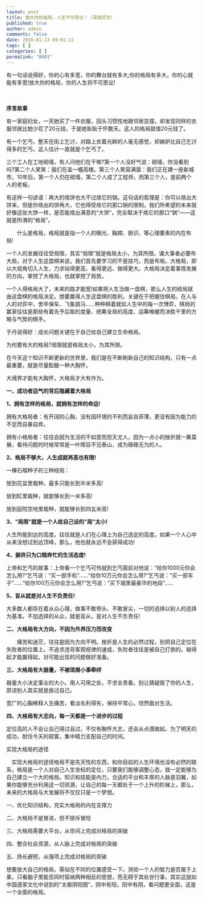 ```yaml
---
layout: post
title: 放大你的格局，人生不可思议！（深度好文）
published: true
author: admin
comments: false
date: 2016-01-13 09:01:11
tags: [ ]
categories: [ ]
permalink: "8601"
---
```



有一句话说得好，你的心有多宽，你的舞台就有多大;你的格局有多大，你的心就能有多宽!放大你的格局，你的人生将不可思议!


　

**序言故事**

有一家庭妇女，一天她买了一件衣服，回头习惯性地跟邻居显摆，却发现同样的衣服邻居比她少花了20元钱，于是她耿耿于怀数天。这人的格局就值20元钱了。

有一个乞丐，整天在街上乞讨，对路上衣着光鲜的人毫无感觉，却嫉妒比自己乞讨得多的乞丐，这人估计一直就是个乞丐了。

三个工人在工地砌墙，有人问他们在干嘛?第一个人没好气说：砌墙，你没看到吗?第二个人笑笑：我们在盖一幢高楼。第三个人笑容满面：我们正在建一座新城市。10年后，第一个人仍在砌墙，第二个人成了工程师，而第三个人，是前两个人的老板。

有这样一句谚语：再大的烙饼也大不过烙它的锅。这句话的哲理是：你可以烙出大饼来，但是你烙出的饼再大，它也得受烙它的那口锅的限制。我们所希望的未来就好像这张大饼一样，是否能烙出满意的“大饼”，完全取决于烙它的那口“锅”——这就是所渭的“格局”。


　　什么是格局，格局就是指一个人的眼光、胸襟、胆识、等心理要素的内在布局!

一个人的发展往往受局限，其实“局限”就是格局太小，为其所限。谋大事者必要布大局，对于人生这盘棋来说，我们首先要学习的不是技巧，而是布局。大格局，即以大视角切入人生，力求站得更高、看得更远、做得更大。大格局决定着事情发展的方向，掌控了大格局，也就掌控了局势。

一个人得格局大了，未来的路才能宽!如果把人生当做一盘棋，那么人生的结局就由这盘棋的格局决定。想要赢得人生这盘棋的胜利，关键在于把握住棋局。在人与人的对弈中，舍卒保车、飞象跳马……种种棋着就如人生中的每一次博弈，棋局的赢家往往是那些有着先予后取的度量、统筹全局的高度、运筹帷幄而决胜千里的方略与气势的棋手。

于丹说得好：成长问题关键在于自己给自己建立生命格局。

为何要有大的格局?局限就是格局太小，为其所限。

在今天这个知识不断更新的世界里，我们是在不断刷新自己的知识结构，只有一点最重要，就是尽量酝酿一种大胸怀。

大境界才能有大胸怀，大格局才大有作为。

**一、成功者运气的背后隐藏着大格局**

**1、拥有怎样的格局，就拥有怎样的命运!**

拥有大格局者：有开阔的心胸，没有因环境的不利而妄自菲薄，更没有因为能力的不足而自暴自弃。

拥有小格局者：往往会因为生活的不如意而怨天尤人，因为一点小的挫折就一筹莫展，看待问题的时候常常是一叶障目不见泰山，成为碌碌无为的人。

**2、格局不够大，人生成就再高也有限!**

一棵石榴种子的三种结局：

放到花盆里栽种，最多只能长到半米多高!

放到缸里栽种，就能够长到一米多高!

放到庭院空地里栽种，就能够长到四五米高!

**3、“局限”就是一个人给自己设的“局”太小!**

人生所能到达的高度，往往就是人们在心理上为自己选定的高度。如果一个人心中从来没想过到达顶峰，那么，他也就永远不会获得成功!

**4、摒弃只为口粮奔忙的生活态度!**

上帝和乞丐的故事：上帝看一个乞丐可怜就到乞丐面前对他说：“给你1000元你会怎么用?”乞丐说：“买一部手机”……“给你10万元你会怎么用?”乞丐说：“买一部车子”……“给你100万元你会怎么用?”乞丐说：“买下城里最豪华的地段”……

**5、盲从就是对人生不负责任!**

大多数人都存在着从众心理，做事不敢带头、不敢冒尖，一切的选择以别人的选择为基准。不加选择的从众，就是盲从，是对人生不负责任!

**二、大格局有大方向，不因为外界压力而改变**


　　痛苦和迷茫，往往是因为方向不明。挫折是人生的必然过程，别把自己定位在失败者的位置上。不追求违背客观规律的速成，失败者往往是被自己打倒的。输得起才能赢得起，对可能出现的问题做好准备。

**三、大格局有大器量，不被琐屑小事牵绊**

器量大小决定事业的大小。用人可用之处，不求全责备。别让猜疑毁了你的人生，原谅别人其实就是放过自己。

宽广的心胸稀释人生痛苦，看淡名利得失，保持平常心，坦然面对生活。

**四、大格局有大志向，每一天都是一个进步的过程**

定位高的人不会让自己得过且过，不仅有胸怀大志，还会从点滴做起。为了明天的成功，耐住今天的寂寞，集中精力支配自己的时间。

实现大格局的途径


　实现大格局的途径格局不是先天性的东西，和你目前的人生环境也没有必然的联系，格局是一个人对自己人生坐标的定位，只要我们能够调整心态，就一定能够为自己建立一个大的格局。知识和技能是内力，合适的平台和丰厚的人脉是羽翼，如果你能够充分利用这一切资源，让自己的每一天都处于一个上升的阶梯上，那么，未来的大格局与大发展将不仅仅只是一个梦想。

一、优化知识结构，充实大格局的内在支撑力

二、大格局不是冒进，但不排斥冒险

三、大格局需要大平台，从空间上完成对格局的突破

四、整合社会资源，从人脉上完成对格局的突破

五、扬长避短，从强项上完成对格局的突破

想要放大自己的格局，需站在不同的位置感受一下。测验一个人的智力是否属于上乘，只看脑子里能否同时容纳两种相反的思想，而无碍于其处世行事，其实这就如中国道家文化中说到的“太极阴阳图”，阴中有阳，阳中有阴，看问题更全面，这是一个全面的格局。